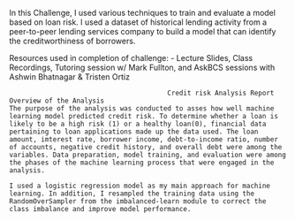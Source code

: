 In this Challenge, I used various techniques to train and evaluate a model based on loan risk. I used a dataset of historical lending activity from a peer-to-peer lending services company to build a model that can identify the creditworthiness of borrowers.

Resources used in completion of challenge:
    - Lecture Slides, Class Recordings, Tutoring session w/ Mark Fullton, and AskBCS sessions with Ashwin Bhatnagar & Tristen Ortiz

                                            Credit risk Analysis Report
    Overview of the Analysis
    The purpose of the analysis was conducted to asses how well machine learning model predicted credit risk. To determine whether a loan is likely to be a high risk (1) or a healthy loan(0), financial data pertaining to loan applications made up the data used. The loan amount, imterest rate, borrower income, debt-to-income ratio, number of accounts, negative credit history, and overall debt were among the variables. Data preparation, model training, and evaluation were among the phases of the machine learning process that were engaged in the analysis.

    I used a logistic regression model as my main approach for machine learning. In addition, I resampled the training data using the RandomOverSampler from the imbalanced-learn module to correct the class imbalance and improve model performance.

